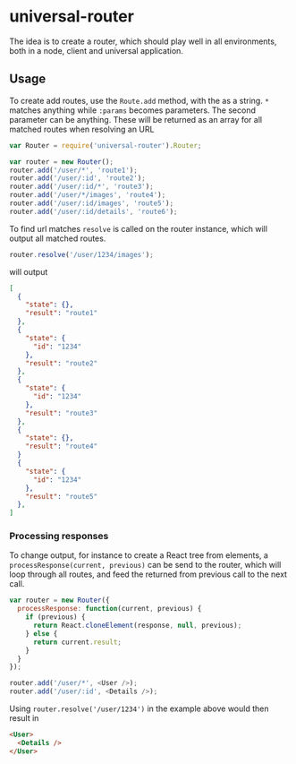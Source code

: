 # universal-router

The idea is to create a router, which should play well in all environments, both in a node, client and universal application.

## Usage

To create add routes, use the ```Route.add``` method, with the as a string. ```*``` matches anything while ```:params``` becomes parameters.
The second parameter can be anything. These will be returned as an array for all matched routes when resolving an URL

```javascript
var Router = require('universal-router').Router;

var router = new Router();
router.add('/user/*', 'route1');
router.add('/user/:id', 'route2');
router.add('/user/:id/*', 'route3');
router.add('/user/*/images', 'route4');
router.add('/user/:id/images', 'route5');
router.add('/user/:id/details', 'route6');
```

To find url matches ```resolve``` is called on the router instance, which will output all matched routes.

```javascript
router.resolve('/user/1234/images');
```

will output

```json
[
  {
    "state": {},
    "result": "route1"
  },
  {
    "state": {
      "id": "1234"
    },
    "result": "route2"
  },
  {
    "state": {
      "id": "1234"
    },
    "result": "route3"
  },
  {
    "state": {},
    "result": "route4"
  }
  {
    "state": {
      "id": "1234"
    },
    "result": "route5"
  },
]
```

### Processing responses

To change output, for instance to create a React tree from elements, a ```processResponse(current, previous)``` can be send to the router, which will loop through all routes, and feed the returned from previous call to the next call.

```javascript
var router = new Router({
  processResponse: function(current, previous) {
    if (previous) {
      return React.cloneElement(response, null, previous);
    } else {
      return current.result;
    }
  }
});

router.add('/user/*', <User />);
router.add('/user/:id', <Details />);

```

Using ```router.resolve('/user/1234')``` in the example above would then result in

```html
<User>
  <Details />
</User>
```
